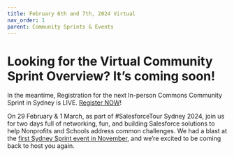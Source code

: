 ```yaml
---
title: February 6th and 7th, 2024 Virtual
nav_order: 1
parent: Community Sprints & Events
---
```


# Looking for the Virtual Community Sprint Overview? It’s coming soon! 

In the meantime, Registration for the next In-person Commons Community Sprint in Sydney is LIVE. [Register NOW](https://invite.salesforce.com/commonscommunitysprint-aadf)! 

On 29 February & 1 March, as part of #SalesforceTour Sydney 2024, join us for two days full of networking, fun, and building Salesforce solutions to help Nonprofits and Schools address common challenges. We had a blast at the [first Sydney Sprint event in November](https://sfdo-community-sprints.github.io/docs/sprints/2023-11-1516-Sprint/#down-under-community-innovation-wrapping-up-the-first-ever-commons-community-sprint-in-sydney-australia), and we’re excited to be coming back to host you again.
